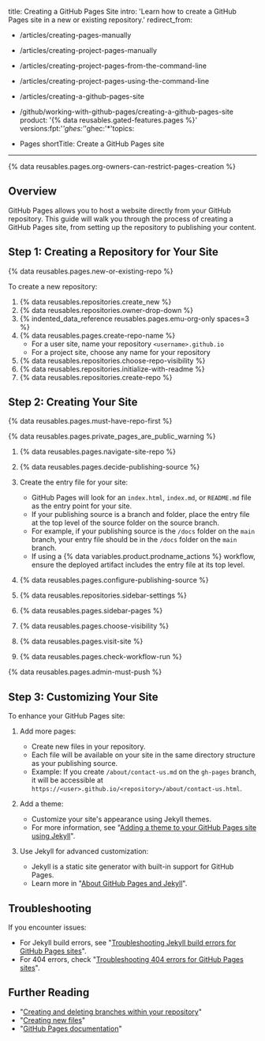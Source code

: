 title: Creating a GitHub Pages Site
intro: 'Learn how to create a GitHub Pages site in a new or existing repository.'
redirect_from:
  - /articles/creating-pages-manually
  - /articles/creating-project-pages-manually
  - /articles/creating-project-pages-from-the-command-line
  - /articles/creating-project-pages-using-the-command-line
  - /articles/creating-a-github-pages-site
  - /github/working-with-github-pages/creating-a-github-pages-site
product: '{% data reusables.gated-features.pages %}'
versions:fpt:'*'ghes:'*'ghec:'*'topics:
 
  - Pages shortTitle: Create a GitHub Pages site
---

{% data reusables.pages.org-owners-can-restrict-pages-creation %}

## Overview

GitHub Pages allows you to host a website directly from your GitHub repository. This guide will walk you through the process of creating a GitHub Pages site, from setting up the repository to publishing your content.

## Step 1: Creating a Repository for Your Site

{% data reusables.pages.new-or-existing-repo %}

To create a new repository:

1. {% data reusables.repositories.create_new %}
2. {% data reusables.repositories.owner-drop-down %}
3. {% indented_data_reference reusables.pages.emu-org-only spaces=3 %}
4. {% data reusables.pages.create-repo-name %}
   - For a user site, name your repository `<username>.github.io`
   - For a project site, choose any name for your repository
5. {% data reusables.repositories.choose-repo-visibility %}
6. {% data reusables.repositories.initialize-with-readme %}
7. {% data reusables.repositories.create-repo %}

## Step 2: Creating Your Site

{% data reusables.pages.must-have-repo-first %}

{% data reusables.pages.private_pages_are_public_warning %}

1. {% data reusables.pages.navigate-site-repo %}
2. {% data reusables.pages.decide-publishing-source %}
3. Create the entry file for your site:
   - GitHub Pages will look for an `index.html`, `index.md`, or `README.md` file as the entry point for your site.
   - If your publishing source is a branch and folder, place the entry file at the top level of the source folder on the source branch.
   - For example, if your publishing source is the `/docs` folder on the `main` branch, your entry file should be in the `/docs` folder on the `main` branch.
   - If using a {% data variables.product.prodname_actions %} workflow, ensure the deployed artifact includes the entry file at its top level.

4. {% data reusables.pages.configure-publishing-source %}
5. {% data reusables.repositories.sidebar-settings %}
6. {% data reusables.pages.sidebar-pages %}
7. {% data reusables.pages.choose-visibility %}
8. {% data reusables.pages.visit-site %}
9. {% data reusables.pages.check-workflow-run %}

{% data reusables.pages.admin-must-push %}

## Step 3: Customizing Your Site

To enhance your GitHub Pages site:

1. Add more pages:
   - Create new files in your repository.
   - Each file will be available on your site in the same directory structure as your publishing source.
   - Example: If you create `/about/contact-us.md` on the `gh-pages` branch, it will be accessible at `https://<user>.github.io/<repository>/about/contact-us.html`.

2. Add a theme:
   - Customize your site's appearance using Jekyll themes.
   - For more information, see "[Adding a theme to your GitHub Pages site using Jekyll](/pages/setting-up-a-github-pages-site-with-jekyll/adding-a-theme-to-your-github-pages-site-using-jekyll)".

3. Use Jekyll for advanced customization:
   - Jekyll is a static site generator with built-in support for GitHub Pages.
   - Learn more in "[About GitHub Pages and Jekyll](/pages/setting-up-a-github-pages-site-with-jekyll/about-github-pages-and-jekyll)".

## Troubleshooting

If you encounter issues:

- For Jekyll build errors, see "[Troubleshooting Jekyll build errors for GitHub Pages sites](/pages/setting-up-a-github-pages-site-with-jekyll/troubleshooting-jekyll-build-errors-for-github-pages-sites)".
- For 404 errors, check "[Troubleshooting 404 errors for GitHub Pages sites](/pages/getting-started-with-github-pages/troubleshooting-404-errors-for-github-pages-sites)".

## Further Reading

- "[Creating and deleting branches within your repository](/pull-requests/collaborating-with-pull-requests/proposing-changes-to-your-work-with-pull-requests/creating-and-deleting-branches-within-your-repository)"
- "[Creating new files](/repositories/working-with-files/managing-files/creating-new-files)"
- "[GitHub Pages documentation](https://docs.github.com/en/pages)"
